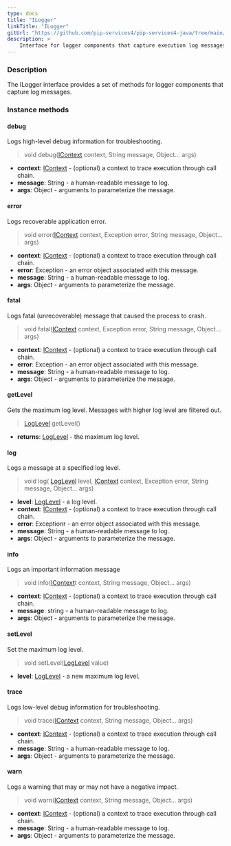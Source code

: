 ```yaml
---
type: docs
title: "ILogger"
linkTitle: "ILogger"
gitUrl: "https://github.com/pip-services4/pip-services4-java/tree/main/pip-services4-observability-javae"
description: >
    Interface for logger components that capture execution log messages.
---
```


### Description

The ILogger interface provides a set of methods for logger components that capture log messages.


### Instance methods

#### debug
Logs high-level debug information for troubleshooting.

> void debug([IContext](../../../components/context/icontext) context, String message, Object... args)

- **context**: [IContext](../../../components/context/icontext) - (optional) a context to trace execution through call chain.
- **message**: String - a human-readable message to log.
- **args**: Object - arguments to parameterize the message.



#### error
Logs recoverable application error.

> void error([IContext](../../../components/context/icontext) context, Exception error, String message, Object... args)

- **context**: [IContext](../../../components/context/icontext) - (optional) a context to trace execution through call chain.
- **error**: Exception - an error object associated with this message.
- **message**: String - a human-readable message to log.
- **args**: Object - arguments to parameterize the message.


#### fatal
Logs fatal (unrecoverable) message that caused the process to crash.

> void fatal([IContext](../../../components/context/icontext) context, Exception error, String message, Object... args)

- **context**: [IContext](../../../components/context/icontext) - (optional) a context to trace execution through call chain.
- **error**: Exception - an error object associated with this message.
- **message**: String - a human-readable message to log.
- **args**: Object - arguments to parameterize the message.



#### getLevel
Gets the maximum log level. Messages with higher log level are filtered out.

> [LogLevel](../log_level) getLevel()

- **returns**: [LogLevel](../log_level) -  the maximum log level.

#### log
Logs a message at a specified log level.

> void log( [LogLevel](../log_level) level, [IContext](../../../components/context/icontext) context, Exception error, String message, Object... args)

- **level**: [LogLevel](../log_level) - a log level.
- **context**: [IContext](../../../components/context/icontext) - (optional) a context to trace execution through call chain.
- **error**: Exceptionr - an error object associated with this message.
- **message**: String - a human-readable message to log.
- **args**: Object - arguments to parameterize the message.


#### info
Logs an important information message

> void info([IContext](../../../components/context/icontext)t context, String message, Object... args)

- **context**: [IContext](../../../components/context/icontext) - (optional) a context to trace execution through call chain.
- **message**: string - a human-readable message to log.
- **args**: Object - arguments to parameterize the message.


#### setLevel
Set the maximum log level.

> void setLevel([LogLevel](../log_level) value)

- **level**: [LogLevel](../log_level) - a new maximum log level.


#### trace
Logs low-level debug information for troubleshooting.

> void trace([IContext](../../../components/context/icontext) context, String message, Object... args)

- **context**: [IContext](../../../components/context/icontext) - (optional) a context to trace execution through call chain.
- **message**: String - a human-readable message to log.
- **args**: Object - arguments to parameterize the message.


#### warn
Logs a warning that may or may not have a negative impact.

> void warn([IContext](../../../components/context/icontext) context, String message, Object... args)

- **context**: [IContext](../../../components/context/icontext) - (optional) a context to trace execution through call chain.
- **message**: String - a human-readable message to log.
- **args**: Object - arguments to parameterize the message.

